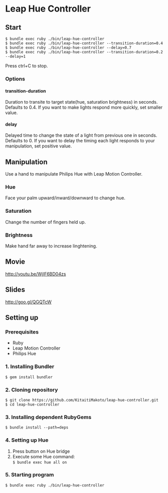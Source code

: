 Leap Hue Controller
===================

Start
-----

    $ bundle exec ruby ./bin/leap-hue-controller
    $ bundle exec ruby ./bin/leap-hue-controller --transition-duration=0.4
    $ bundle exec ruby ./bin/leap-hue-controller --delay=0.7
    $ bundle exec ruby ./bin/leap-hue-controller --transition-duration=0.2 --delay=1

Press ctrl+C to stop.

### Options ###

#### transition-duration ####

Duration to transite to target state(hue, saturation brightness) in seconds. Defaults to 0.4.
If you want to make lights respond more quickly, set smaller value.

#### delay ####
Delayed time to change the state of a light from previous one in seconds. Defaults to 0.
If you want to delay the timing each light responds to your manipulation, set positive value.

Manipulation
------------

Use a hand to manipulate Philips Hue with Leap Motion Controller.

### Hue ###

Face your palm upward/inward/downward to change hue.

### Saturation ###

Change the number of fingers held up.

### Brightness ###

Make hand far away to increase linghtening.

Movie
-----

http://youtu.be/WjlF6BD04zs

Slides
------

http://goo.gl/QGQTcW

Setting up
----------

### Prerequisites ###

* Ruby
* Leap Motion Controller
* Philips Hue

### 1. Installing Bundler ###

    $ gem install bundler

### 2. Cloning repository ###

    $ git clone https://github.com/KitaitiMakoto/leap-hue-controller.git
    $ cd leap-hue-controller

### 3. Installing dependent RubyGems ###

    $ bundle install --path=deps

### 4. Setting up Hue ###

1. Press button on Hue bridge
2. Execute some Hue command:  
   `$ bundle exec hue all on`

### 5. Starting program ###

    $ bundle exec ruby ./bin/leap-hue-controller
